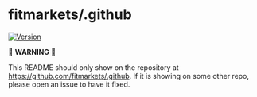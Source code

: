 <!-- [![](https://github.com/callforce/.github/workflows/standardize/badge.svg)](https://github.com/callforce/.github/actions?query=workflow%3A%22standardize%22) -->

# fitmarkets/.github

[![Version](https://img.shields.io/badge/version-v1.0.0-1C80C0)](https://github.com/fitmarkets/.github/releases/v1.0.0)

:rotating_light: **WARNING** :rotating_light: 

This README should only show on the repository at https://github.com/fitmarkets/.github. 
If it is showing on some other repo, please open an issue to have it fixed.
